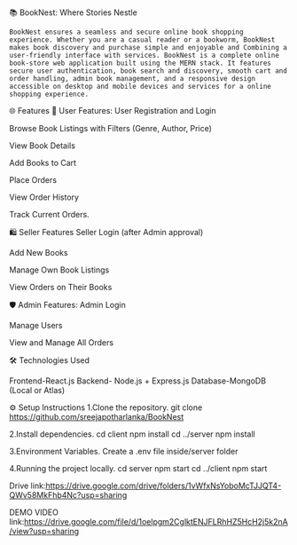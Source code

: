 📚 BookNest: Where Stories Nestle

    BookNest ensures a seamless and secure online book shopping experience. Whether you are a casual reader or a bookworm, BookNest makes book discovery and purchase simple and enjoyable and Combining a user-friendly interface with services. BookNest is a complete online book-store web application built using the MERN stack. It features secure user authentication, book search and discovery, smooth cart and order handling, admin book management, and a responsive design accessible on desktop and mobile devices and services for a online shopping experience.

🌐 Features
👤 User Features:
User Registration and Login 

Browse Book Listings with Filters (Genre, Author, Price)

View Book Details

Add Books to Cart

Place Orders

View Order History

Track Current Orders.

🛍️ Seller Features 
Seller Login (after Admin approval)

Add New Books

Manage Own Book Listings 

View Orders on Their Books

🛡️ Admin Features:
Admin Login

Manage Users 

View and Manage All Orders

🛠️ Technologies Used

Frontend-React.js
Backend-	Node.js + Express.js
Database-MongoDB (Local or Atlas)

⚙️ Setup Instructions
   1.Clone the repository. git clone https://github.com/sreejapotharlanka/BookNest
   
   2.Install dependencies. cd client npm install cd ../server npm install

   3.Environment Variables. Create a .env file inside/server folder

   4.Running the project locally. cd server npm start cd ../client npm start

   Drive link:https://drive.google.com/drive/folders/1vWfxNsYoboMcTJJQT4-QWv58MkFhb4Nc?usp=sharing
   
   DEMO VIDEO link:https://drive.google.com/file/d/1oelpgm2CglktENJFLRhHZ5HcH2j5k2nA/view?usp=sharing
